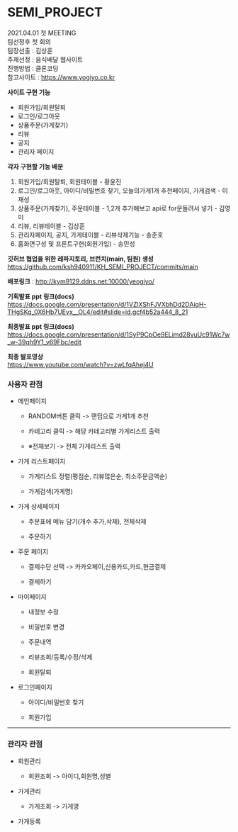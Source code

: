 # SEMI_PROJECT

2021.04.01 첫 MEETING <br>
팀선정후 첫 회의 <br>
팀장선출 : 김상훈 <br>
주제선정 : 음식배달 웹사이트 <br>
진행방법 : 클론코딩 <br>
참고사이트 : https://www.yogiyo.co.kr <br>

**사이트 구현 기능**
* 회원가입/회원탈퇴
* 로그인/로그아웃
* 상품주문(가게찾기)
* 리뷰
* 공지
* 관리자 페이지


**각자 구현할 기능 배분**
1. 회원가입/회원탈퇴, 회원테이블 - 황윤진
2. 로그인/로그아웃, 아이디/비밀번호 찾기, 오늘의가게1개 추천페이지, 가게검색 - 이재성
3. 상품주문(가게찾기), 주문테이블 - 1,2개 추가해보고 api로 for문돌려서 넣기 - 김영미
4. 리뷰, 리뷰테이블 - 김상훈
5. 관리자페이지, 공지, 가게테이블 - 리뷰삭제기능 - 송준호
6. 홈화면구성 및 프론트구현(회원가입) - 송민성


**깃허브 협업을 위한 레파지토리, 브런치(main, 팀원) 생성**
<br>
https://github.com/ksh940911/KH_SEMI_PROJECT/commits/main

**배포링크** : http://kym9129.ddns.net:10000/yeogiyo/

**기획발표 ppt 링크(docs)**
<br>
https://docs.google.com/presentation/d/1VZlXShFJVXbhDd2DAiqH-THgSKq_0X6Hb7UEvx__OL4/edit#slide=id.gcf4b52a444_8_21

**최종발표 ppt 링크(docs)**
<br>
https://docs.google.com/presentation/d/1SyP9CpOe9ELimd28vuUc91Wc7w_w-39qh9Y1_v69Fbc/edit

**최종 발표영상**
<br>
https://www.youtube.com/watch?v=zwLfqAhej4U

### 사용자 관점 

* 메인페이지

  * RANDOM버튼 클릭 -> 랜덤으로 가게1개 추천

  * 카테고리 클릭 -> 해당 카테고리별 가게리스트 출력

  * ※전체보기 -> 전체 가게리스트 출력

* 가게 리스트페이지

  * 가게리스트 정렬(평점순, 리뷰많은순, 최소주문금액순)

  * 가게검색(가게명)

* 가게 상세페이지

  * 주문표에 메뉴 담기(개수 추가,삭제), 전체삭제

  * 주문하기

* 주문 페이지

  * 결제수단 선택 -> 카카오페이,신용카드,카드,현금결제

  * 결제하기

* 마이페이지

  * 내정보 수정

  * 비밀번호 변경

  * 주문내역

  * 리뷰조회/등록/수정/삭제

  * 회원탈퇴

* 로그인페이지

  * 아이디/비밀번호 찾기

  * 회원가입

***

### 관리자 관점

* 회원관리

  * 회원조회 -> 아이디,회원명,성별

* 가게관리

  * 가게조회 -> 가게명

* 가게등록
